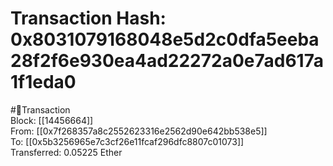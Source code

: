 
Transaction Hash: 0x8031079168048e5d2c0dfa5eeba28f2f6e930ea4ad22272a0e7ad617a1f1eda0
====================================================================================
  
#💸Transaction  
Block: [[14456664]]  
From: [[0x7f268357a8c2552623316e2562d90e642bb538e5]]  
To: [[0x5b3256965e7c3cf26e11fcaf296dfc8807c01073]]  
Transferred: 0.05225 Ether